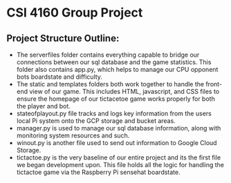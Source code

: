 # CSI 4160 Group Project

## Project Structure Outline:
- The serverfiles folder contains everything capable to bridge our connections between our sql database and the game statistics. This folder also contains app.py, which helps to manage our CPU opponent bots boardstate and difficulty.
- The static and templates folders both work together to handle the front-end view of our game. This includes HTML, javascript, and CSS files to ensure the homepage of our tictacetoe game works properly for both the player and bot.
- stateofplayout.py file tracks and logs key information from the users local Pi system onto the GCP storage and bucket areas.
- manager.py is used to manage our sql database information, along with monitoring system resources and such.
- winout.py is another file used to send out information to Google Cloud Storage.
- tictactoe.py is the very baseline of our entire project and its the first file we began development upon. This file holds all the logic for handling the tictactoe game via the Raspberry Pi sensehat boardstate.